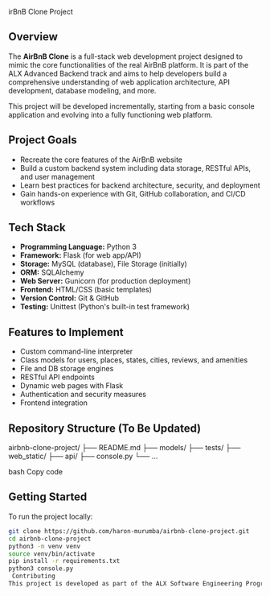 irBnB Clone Project

##  Overview

The **AirBnB Clone** is a full-stack web development project designed to mimic the core functionalities of the real AirBnB platform. It is part of the ALX Advanced Backend track and aims to help developers build a comprehensive understanding of web application architecture, API development, database modeling, and more.

This project will be developed incrementally, starting from a basic console application and evolving into a fully functioning web platform.

##  Project Goals

- Recreate the core features of the AirBnB website
- Build a custom backend system including data storage, RESTful APIs, and user management
- Learn best practices for backend architecture, security, and deployment
- Gain hands-on experience with Git, GitHub collaboration, and CI/CD workflows

##  Tech Stack

- **Programming Language:** Python 3
- **Framework:** Flask (for web app/API)
- **Storage:** MySQL (database), File Storage (initially)
- **ORM:** SQLAlchemy
- **Web Server:** Gunicorn (for production deployment)
- **Frontend:** HTML/CSS (basic templates)
- **Version Control:** Git & GitHub
- **Testing:** Unittest (Python's built-in test framework)

## Features to Implement

- Custom command-line interpreter
- Class models for users, places, states, cities, reviews, and amenities
- File and DB storage engines
- RESTful API endpoints
- Dynamic web pages with Flask
- Authentication and security measures
- Frontend integration

##  Repository Structure (To Be Updated)

airbnb-clone-project/
├── README.md
├── models/
├── tests/
├── web_static/
├── api/
├── console.py
└── ...

bash
Copy code

##  Getting Started

To run the project locally:

```bash
git clone https://github.com/haron-murumba/airbnb-clone-project.git
cd airbnb-clone-project
python3 -m venv venv
source venv/bin/activate
pip install -r requirements.txt
python3 console.py
 Contributing
This project is developed as part of the ALX Software Engineering Program. Contributions are welcome from peers within the program.
